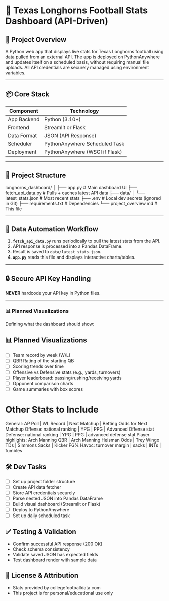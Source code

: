 # 🏈 Texas Longhorns Football Stats Dashboard (API-Driven)

## 🚀 Project Overview

A Python web app that displays live stats for Texas Longhorns football using data pulled from an external API. The app is deployed on PythonAnywhere and updates itself on a scheduled basis, without requiring manual file uploads. All API credentials are securely managed using environment variables.

---

## 📦 Core Stack

| Component   | Technology      |
|-------------|------------------|
| App Backend | Python (3.10+)   |
| Frontend    | Streamlit or Flask |
| Data Format | JSON (API Response) |
| Scheduler   | PythonAnywhere Scheduled Task |
| Deployment  | PythonAnywhere (WSGI if Flask) |

---

## 🧱 Project Structure

longhorns_dashboard/
│
├── app.py # Main dashboard UI
├── fetch_api_data.py # Pulls + caches latest API data
├── data/
│ └── latest_stats.json # Most recent stats
├── .env # Local dev secrets (ignored in Git)
├── requirements.txt # Dependencies
└── project_overview.md # This file


---

## 🔁 Data Automation Workflow

1. **`fetch_api_data.py`** runs periodically to pull the latest stats from the API.
2. API response is processed into a Pandas DataFrame.
3. Result is saved to `data/latest_stats.json`.
4. **`app.py`** reads this file and displays interactive charts/tables.

---

## 🔒 Secure API Key Handling

**NEVER** hardcode your API key in Python files.

---

### 📊 ****Planned Visualizations****
Defining what the dashboard should show:

## 📊 Planned Visualizations

- [ ] Team record by week (W/L)
- [ ] QBR Rating of the starting QB
- [ ] Scoring trends over time
- [ ] Offensive vs Defensive stats (e.g., yards, turnovers)
- [ ] Player leaderboard: passing/rushing/receiving yards
- [ ] Opponent comparison charts
- [ ] Game summaries with box scores

# Other Stats to Include

General: AP Poll | WL Record | Next Matchup | Betting Odds for Next Matchup
Offense: national ranking | YPG | PPG | Advanced Offense stat
Defense: national ranking | YPG | PPG | advanced defense stat
Player highlights: Arch Manning QBR | Arch Manning Heisman Odds | Trey Wingo TDs | Simmons Sacks | Kicker FG%
Havoc: turnover margin | sacks | INTs | fumbles


## 🛠️ Dev Tasks

- [ ] Set up project folder structure
- [ ] Create API data fetcher
- [ ] Store API credentials securely
- [ ] Parse nested JSON into Pandas DataFrame
- [ ] Build visual dashboard (Streamlit or Flask)
- [ ] Deploy to PythonAnywhere
- [ ] Set up daily scheduled task

## ✅ Testing & Validation

- Confirm successful API response (200 OK)
- Check schema consistency
- Validate saved JSON has expected fields
- Test dashboard render with sample data
## 📝 License & Attribution

- Stats provided by collegefootballdata.com
- This project is for personal/educational use only
